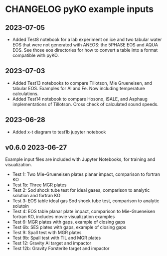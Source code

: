 # CHANGELOG pyKO example inputs

## 2023-07-05
* Added Test8 notebook for a lab experiment on ice and two tabular water EOS that were not generated with ANEOS: the 5PHASE EOS and AQUA EOS. 
  See those eos directories for how to convert a table into a format compatible with pyKO.

## 2023-07-03
* Added Test13 notebooks to compare Tillotson, Mie Grueneisen, and tabular EOS. Examples for Al and Fe. Now including temperature calculations.
* Added Test14 notebook to compare Hosono, iSALE, and Asphaug implementations of Tillotson. Cross check of calculated sound speeds.

## 2023-06-28
* Added x-t diagram to test1b jupyter notebook

## v0.6.0 2023-06-27

Example input files are included with Jupyter Notebooks, for training and visualization.

* Test 1: Two Mie-Grueneisen plates planar impact, comparison to fortran KO
* Test 1b: Three MGR plates
* Test 2: Sod shock tube test for ideal gases, comparison to analytic solution and fortran KO
* Test 3: EOS table ideal gas Sod shock tube test, comparison to analytic solutoin
* Test 4: EOS table planar plate impact, comparison to Mie-Grueneisen fortran KO, includes movie visualization examples
* Test 6: MGR plates with gaps, example of closing gaps
* Test 6b: SES plates with gaps, example of closing gaps
* Test 9: Spall test with MGR plates
* Test 9b: Spall test with TIL and MGR plates
* Test 12: Gravity Al target and impactor
* Test 12b: Gravity Forsterite target and impactor
